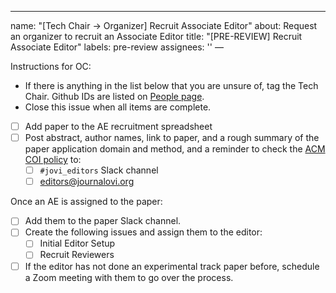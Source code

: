 ---
name: "[Tech Chair -> Organizer] Recruit Associate Editor"
about: Request an organizer to recruit an Associate Editor
title: "[PRE-REVIEW] Recruit Associate Editor"
labels: pre-review
assignees: ''
—

<!--
## DO NOT EDIT THIS FILE OUTSIDE OF THE journalovi/jovi-workflows REPOSITORY
##
## This file is automatically updated in all repositories within the journalovi
## Github organization whenever the version in journalovi/jovi-workflows is
## changed, so any other edits will be overwritten. To update this file, make
## a commit or pull request at https://github.com/journalovi/jovi-workflows
-->

Instructions for OC:
- If there is anything in the list below that you are unsure of, tag the Tech Chair. Github IDs are listed on [People page](https://www.journalovi.org/people.html).
- Close this issue when all items are complete.

- [ ] Add paper to the AE recruitment spreadsheet
- [ ] Post abstract, author names, link to paper, and a rough summary of the paper application domain and method, and a reminder to check the [ACM COI policy](https://www.acm.org/publications/policies/conflict-of-interest) to:
   - [ ] `#jovi_editors` Slack channel
   - [ ] editors@journalovi.org

Once an AE is assigned to the paper:

- [ ] Add them to the paper Slack channel.
- [ ] Create the following issues and assign them to the editor:
   - [ ] Initial Editor Setup
   - [ ] Recruit Reviewers
- [ ] If the editor has not done an experimental track paper before, schedule a Zoom meeting with them to go over the process.
